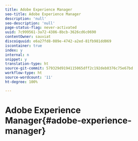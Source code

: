 ```yaml
---
title: Adobe Experience Manager
seo-title: Adobe Experience Manager
description: 'null'
seo-description: 'null'
page-status-flag: never-activated
uuid: 7c999561-3a72-4386-8bcb-3626cd6c0690
contentOwner: sauviat
discoiquuid: e6a27fd8-089e-4742-a2ed-81fb981dd069
iscontainer: true
index: y
internal: n
snippet: y
translation-type: ht
source-git-commit: 579329d9194115065dff2c192deb0376c75e67bd
workflow-type: ht
source-wordcount: '11'
ht-degree: 100%

---
```



# Adobe Experience Manager{#adobe-experience-manager}

